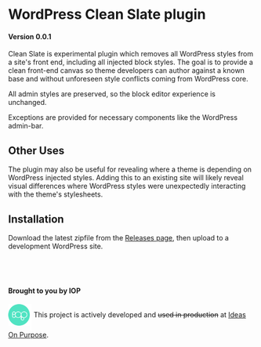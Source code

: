 # WordPress Clean Slate plugin

#### Version 0.0.1

Clean Slate is experimental plugin which removes all WordPress styles from a site's front end, including all injected block styles. The goal is to provide a clean front-end canvas so theme developers can author against a known base and without unforeseen style conflicts coming from WordPress core.

All admin styles are preserved, so the block editor experience is unchanged.

Exceptions are provided for necessary components like the WordPress admin-bar.

## Other Uses

The plugin may also be useful for revealing where a theme is depending on WordPress injected styles. Adding this to an existing site will likely reveal visual differences where WordPress styles were unexpectedly interacting with the theme's stylesheets.

## Installation

Download the latest zipfile from the [Releases page](https://github.com/ideasonpurpose/wp-clean-slate-plugin/releases), then upload to a development WordPress site. 

## &nbsp;

#### Brought to you by IOP

<a href="https://www.ideasonpurpose.com"><img src="https://raw.githubusercontent.com/ideasonpurpose/ideasonpurpose/master/IOP_monogram_circle_512x512_mint.png" height="44" align="top" alt="IOP Logo"></a><img src="https://raw.githubusercontent.com/ideasonpurpose/ideasonpurpose/master/spacer.png" align="middle" width="4" height="54"> This project is actively developed and ~~used in production~~ at <a href="https://www.ideasonpurpose.com">Ideas On Purpose</a>.

<!-- END IOP CREDIT BLURB -->
